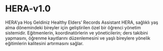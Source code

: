 # HERA-v1.0
HERA’ya Hoş Geldiniz 
Healthy Elders’ Records Assistant HERA, sağlıklı yaş alma dönemindeki bireyler için geliştirilen özel bir öğrenci yönetim sistemidir. Eğitmenlerin, koordinatörlerin ve yöneticilerin; ders takibini yapmasını, öğrenme kayıtlarını düzenlemesini ve yaşlı bireylere yönelik eğitimlerin kalitesini artırmasını sağlar.
